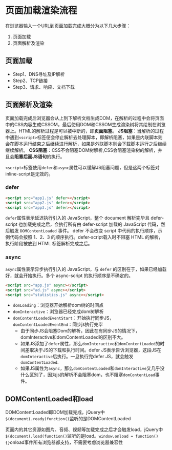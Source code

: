 # 页面加载渲染流程

在浏览器输入一个URL到页面加载完成大概分为以下几大步骤：

1. 页面加载
2. 页面解析及渲染

## 页面加载

+ Step1、DNS寻址及IP解析
+ Step2、TCP链接
+ Step3、请求、响应、文档下载

## 页面解析及渲染

页面加载完成后浏览器会从上到下解析文档生成DOM，在解析的过程中会将页面中的CSS内容生成CSSOM，最后使用DOM和CSSOM生成渲染树将其绘制在浏览器上。HTML的解析过程是可以被中断的，即**页面阻塞**。
**JS阻塞**：当解析的过程中遇到`<script>`标签便会停止解析去处理脚本，即解析阻塞，如果是内联脚本则会在脚本运行结束之后继续进行解析，如果是外联脚本则会下载脚本运行之后继续继续解析。
**CSS阻塞**：CSS不会阻塞DOM树解析,CSS会阻塞渲染树的解析，并且会**阻塞后面JS语句**的执行。

`<script>`标签使用`defer`和`async`属性可以缓解JS阻塞问题，但是这两个标签对inline-script是无效的。

### defer

``` HTML
<script src="app1.js" defer></script>
<script src="app2.js" defer></script>
<script src="app3.js" defer></script>
```

`defer`属性表示延迟执行引入的 JavaScript，整个 document 解析完毕且 defer-script 也加载完成之后，会执行所有由 defer-script 加载的 JavaScript 代码，然后触发 `DOMContentLoaded` 事件。
defer 不会改变 script 中代码的执行顺序，示例代码会按照 1、2、3 的顺序执行。defer-script载入时不阻塞 HTML 的解析，执行阶段被放到 HTML 标签解析完成之后。

### async

`async`属性表示异步执行引入的 JavaScript，与 `defer` 的区别在于，如果已经加载好，就会开始执行。多个 async-script 的执行顺序是不确定的。

``` html
<script src="app.js" async></script>
<script src="ad.js" async></script>
<script src="statistics.js" async></script>
```

+ `domLoading`：浏览器开始解析dom树的时间点
+ `domInteractive`：浏览器已经完成dom树解析
+ `domContentLoadedEventStart`：开始执行同步JS，`domContentLoadedEventEnd`：同步js执行完毕
  + 由于同步JS会阻塞Dom的解析，因此在有同步JS的情况下，domInteractive和domContentLoaded的区别不大。
  + 如果JS添加了`defer`属性，那么`domInteractive`和`domContentLoaded`的时间差取决于JS的下载和执行时间。defer JS表示告诉浏览器，这段JS在`domInteractive`后执行。一旦执行完defer JS，就会触发`domContentLoaded`.
  + 如果JS属性为`async`，那么`domContentLoaded`和`domInteractive`又几乎没什么区别了，因为js的解析不会阻塞dom，也不阻塞`domContentLoad`事件。

## DOMContentLoaded和load

DOMContentLoaded即DOM加载完成，jQuery中`$(document).ready(function()`监听的是DOMContentLoaded

页面内的其它资源如图片、音频、视频等加载完成之后才会触发load，jQuery中`$(document).load(function()`监听的是load。`window.onload = function(){}`onload事件所有浏览器都支持，不需要考虑浏览器兼容性
